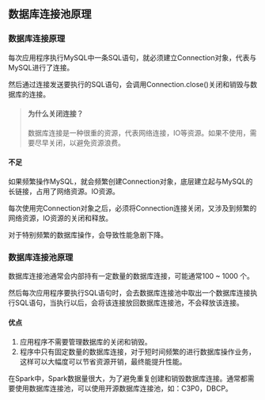 ## 数据库连接池原理
### 数据库连接原理
每次应用程序执行MySQL中一条SQL语句，就必须建立Connection对象，代表与MySQL进行了连接。

然后通过连接发送要执行的SQL语句，会调用Connection.close()关闭和销毁与数据库的连接。

>#### 为什么关闭连接？
>
>数据库连接是一种很重的资源，代表网络连接，IO等资源。如果不使用，需要尽早关闭，以避免资源浪费。

#### 不足

如果频繁操作MySQL，就会频繁创建Connection对象，底层建立起与MySQL的长链接，占用了网络资源。IO资源。

每次使用完Connection对象之后，必须将Connection连接关闭，又涉及到频繁的网络资源，IO资源的关闭和释放。

对于特别频繁的数据库操作，会导致性能急剧下降。

### 数据库连接池原理
数据库连接池通常会内部持有一定数量的数据库连接，可能通常100 ~ 1000 个。

然后每次应用程序要执行SQL语句时，会去数据库连接池中取出一个数据库连接执行SQL语句，当执行以后，会将该连接放回数据库连接池，不会释放该连接。

#### 优点
1. 应用程序不需要管理数据库的关闭和销毁。
2. 程序中只有固定数量的数据库连接，对于短时间频繁的进行数据库操作业务，这样可以大幅度可以节省资源开销，最终能提升性能。

在Spark中，Spark数据量很大，为了避免重复创建和销毁数据库连接。通常都需要使用数据库连接池，可以使用开源数据库连接池，如：C3P0，DBCP。



